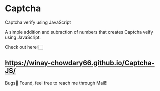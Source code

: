 # Captcha
Captcha verify using JavaScript

A simple addition and subraction of numbers that creates Captcha veify using JavaScript.

Check out here👇🏻

## https://winay-chowdary66.github.io/Captcha-JS/






Bugs🐛 Found, feel free to reach me through Mail!!
